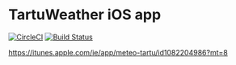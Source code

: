 # TartuWeather iOS app
[![CircleCI](https://circleci.com/gh/fassko/TartuWeather.svg?style=svg)](https://circleci.com/gh/fassko/TartuWeather)
[![Build Status](https://travis-ci.org/fassko/TartuWeather.svg?branch=develop)](https://travis-ci.org/fassko/TartuWeather)

https://itunes.apple.com/ie/app/meteo-tartu/id1082204986?mt=8
